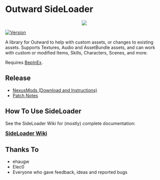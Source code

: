# Outward SideLoader

<p align="center">
<img align="center" src="https://i.imgur.com/9rxjYNT.png">
</p>

[![Version](https://img.shields.io/badge/BepInEx-5.1-green.svg)](https://github.com/BepInEx/BepInEx)

A library for Outward to help with custom assets, or changes to existing assets. Supports Textures, Audio and AssetBundle assets, and can work with custom or modified Items, Skills, Characters, Scenes, and more.

Requires [BepInEx](https://github.com/BepInEx/BepInEx).

## Release

* [NexusMods (Download and Instructions)](https://www.nexusmods.com/outward/mods/96)
* [Patch Notes](https://github.com/sinaioutlander/Outward-SideLoader/releases)

## How To Use SideLoader

See the SideLoader Wiki for (mostly) complete documentation:

<big><b>[SideLoader Wiki](https://github.com/sinaioutlander/Outward-SideLoader/wiki)</b></big>

## Thanks To
* ehaugw
* Elec0
* Everyone who gave feedback, ideas and reported bugs
